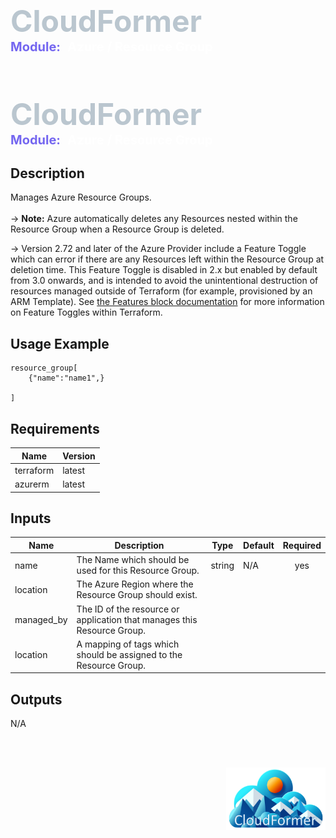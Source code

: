 <div style="font-size: 20px; line-height: 1.2;">
    <h1 style="font-size: 48px; margin-bottom: 0;"><span style="color: #bac6cf;">CloudFormer</span></h1>
    <!-- <a href="https://terraform.io"><img src="https://raw.githubusercontent.com/cloud-former/logos/main/tf.png" target="_blank" alt="Terraform logo" title="Terraform" align="left" height="40"/></a> -->
    <div>
        <span style="color: #7466F0; font-weight: bold;">Module:</span>&nbsp;
        <span style="color: #FFFFFF; font-weight: bold;">Azure / Resource Group</span>
    </div>
</div>

<div style="font-size: 20px; line-height: 1.2;">
    <h1 style="font-size: 48px; margin-bottom: 0;"><span style="color: #bac6cf;">CloudFormer</span></h1>
    <!-- <a href="https://terraform.io"><img src="https://raw.githubusercontent.com/cloud-former/logos/main/tf.png" target="_blank" alt="Terraform logo" title="Terraform" align="left" height="40"/></a> -->
    <div>
        <span style="color: #7466F0; font-weight: bold;">Module:</span>&nbsp;
        <span style="color: #FFFFFF; font-weight: bold;">Azure / Resource Group</span>
    </div>
</div>


## Description
Manages Azure Resource Groups.
<br><br>
-> **Note:** Azure automatically deletes any Resources nested within the Resource Group when a Resource Group is deleted.

-> Version 2.72 and later of the Azure Provider include a Feature Toggle which can error if there are any Resources left within the Resource Group at deletion time. This Feature Toggle is disabled in 2.x but enabled by default from 3.0 onwards, and is intended to avoid the unintentional destruction of resources managed outside of Terraform (for example, provisioned by an ARM Template). See [the Features block documentation](https://registry.terraform.io/providers/hashicorp/azurerm/latest/docs#features) for more information on Feature Toggles within Terraform.



## Usage Example

```hcl
resource_group[
    {"name":"name1",}

]
```



## Requirements

| Name      | Version |
|-----------|---------|
| terraform | latest  |
| azurerm   | latest  |

## Inputs

| Name          | Description                                                               | Type      | Default   | Required  |
|---------------|---------------------------------------------------------------------------|-----------|-----------|:---------:|
| name          | The Name which should be used for this Resource Group.                    | string    |  N/A      |  yes      |   
| location      | The Azure Region where the Resource Group should exist.                   |
| managed_by    | The ID of the resource or application that manages this Resource Group.   |
| location      | A mapping of tags which should be assigned to the Resource Group.         |


## Outputs

N/A

</br></br>
<div align="right">
    <a href="https://cloudparter.io">
        <img src="https://raw.githubusercontent.com/cloud-former/logos/main/cloudformer_trans.png" target="_blank" alt="CloudFarter Logo" title="CloudFormer" height="100"/>
    </a>
</div>